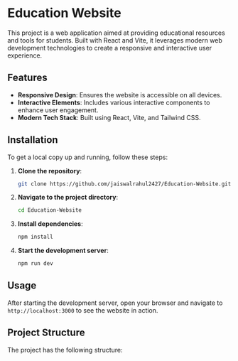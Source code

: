 # Education Website

This project is a web application aimed at providing educational resources and tools for students. Built with React and Vite, it leverages modern web development technologies to create a responsive and interactive user experience.

## Features

- **Responsive Design**: Ensures the website is accessible on all devices.
- **Interactive Elements**: Includes various interactive components to enhance user engagement.
- **Modern Tech Stack**: Built using React, Vite, and Tailwind CSS.

## Installation

To get a local copy up and running, follow these steps:

1. **Clone the repository**:
    ```bash
    git clone https://github.com/jaiswalrahul2427/Education-Website.git
    ```

2. **Navigate to the project directory**:
    ```bash
    cd Education-Website
    ```

3. **Install dependencies**:
    ```bash
    npm install
    ```

4. **Start the development server**:
    ```bash
    npm run dev
    ```

## Usage

After starting the development server, open your browser and navigate to `http://localhost:3000` to see the website in action. 

## Project Structure

The project has the following structure:
